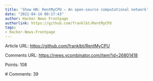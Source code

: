 ```yaml
---
title: 'Show HN: RentMyCPU – An open-source computational network'
date: "2021-04-14 00:17:43"
author: Hacker News Frontpage
authorlink: https://github.com/franklbt/RentMyCPU
tags:
- Hacker-News-Frontpage
---
```


<p>Article URL: <a href="https://github.com/franklbt/RentMyCPU">https://github.com/franklbt/RentMyCPU</a></p>
<p>Comments URL: <a href="https://news.ycombinator.com/item?id=26801418">https://news.ycombinator.com/item?id=26801418</a></p>
<p>Points: 108</p>
<p># Comments: 39</p>
